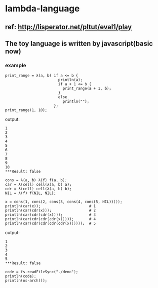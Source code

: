 # lambda-language

## ref: http://lisperator.net/pltut/eval1/play

## The toy language is written by javascript(basic now)

### example

```
print_range = λ(a, b) if a <= b {
                        println(a);
                        if a + 1 <= b {
                          print_range(a + 1, b);
                        } 
                        else 
                          println("");
                      };
print_range(1, 10);
```
output:
```
1
2
3
4
5
6
7
8
9 
10
***Result: false
```

```
cons = λ(a, b) λ(f) f(a, b);
car = λ(cell) cell(λ(a, b) a);
cdr = λ(cell) cell(λ(a, b) b);
NIL = λ(f) f(NIL, NIL);

x = cons(1, cons(2, cons(3, cons(4, cons(5, NIL)))));
println(car(x));                      # 1
println(car(cdr(x)));                 # 2
println(car(cdr(cdr(x))));            # 3
println(car(cdr(cdr(cdr(x)))));       # 4
println(car(cdr(cdr(cdr(cdr(x))))));  # 5
```
output:
```
1
2
3
4
5
***Result: false
```

```
code = fs-readFileSync("./demo");
println(code);
println(os-arch());
```